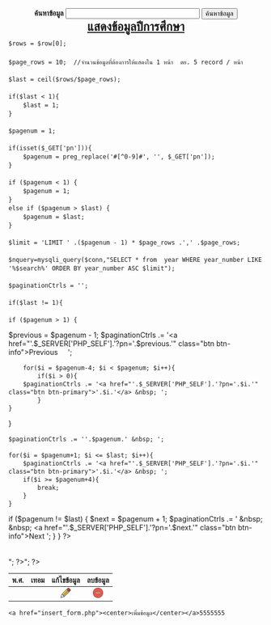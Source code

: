 <BR>
<BR>
<form method="get" id="form" enctype="multipart/form-data" action="" >
<BR><strong><center>ค้นหาข้อมูล</strong>
	<input type="text" name="search" size="30" value="" autocomplete="off">
	<input type="submit" value="ค้นหาข้อมูล"></center>
</form>
<font size ="5" ><center><b><u>แสดงข้อมูลปีการศึกษา</b></u></center></font>
<?php
include_once('conn.php');
$search = isset($_GET['search']) ? $_GET['search']:'';
$sql = "SELECT * FROM year WHERE year_number LIKE '%$search%'ORDER BY year_number ASC"; 
$conn= mysqli_connect("localhost","root","","year") 
or die("Error: " . mysqli_error($conn));
mysqli_query($conn, "SET NAMES 'utf8' ");
//query
$query=mysqli_query($conn,"SELECT COUNT(year_number) FROM year WHERE term LIKE '%$search%'");
	$row = mysqli_fetch_row($query);

	$rows = $row[0];

	$page_rows = 10;  //จำนวนข้อมูลที่ต้องการให้แสดงใน 1 หน้า  ตย. 5 record / หน้า 

	$last = ceil($rows/$page_rows);

	if($last < 1){
		$last = 1;
	}

	$pagenum = 1;

	if(isset($_GET['pn'])){
		$pagenum = preg_replace('#[^0-9]#', '', $_GET['pn']);
	}

	if ($pagenum < 1) {
		$pagenum = 1;
	}
	else if ($pagenum > $last) {
		$pagenum = $last;
	}

	$limit = 'LIMIT ' .($pagenum - 1) * $page_rows .',' .$page_rows;

	$nquery=mysqli_query($conn,"SELECT * from  year WHERE year_number LIKE '%$search%' ORDER BY year_number ASC $limit");

	$paginationCtrls = '';

	if($last != 1){

	if ($pagenum > 1) {
$previous = $pagenum - 1;
		$paginationCtrls .= '<a href="'.$_SERVER['PHP_SELF'].'?pn='.$previous.'" class="btn btn-info">Previous</a> &nbsp; &nbsp; ';

		for($i = $pagenum-4; $i < $pagenum; $i++){
			if($i > 0){
		$paginationCtrls .= '<a href="'.$_SERVER['PHP_SELF'].'?pn='.$i.'" class="btn btn-primary">'.$i.'</a> &nbsp; ';
			}
	}
}

	$paginationCtrls .= ''.$pagenum.' &nbsp; ';

	for($i = $pagenum+1; $i <= $last; $i++){
		$paginationCtrls .= '<a href="'.$_SERVER['PHP_SELF'].'?pn='.$i.'" class="btn btn-primary">'.$i.'</a> &nbsp; ';
		if($i >= $pagenum+4){
			break;
		}
	}

if ($pagenum != $last) {
$next = $pagenum + 1;
$paginationCtrls .= ' &nbsp; &nbsp; <a href="'.$_SERVER['PHP_SELF'].'?pn='.$next.'" class="btn btn-info">Next</a> ';
}
	}
?>
<!DOCTYPE html>
<html>
	<head>
		<link rel="stylesheet" href="https://maxcdn.bootstrapcdn.com/bootstrap/3.3.6/css/bootstrap.min.css"" rel="nofollow">
		<script src="https://maxcdn.bootstrapcdn.com/bootstrap/3.3.7/js/bootstrap.min.js"></script>
	</head>
	<body>
		<div" rel="nofollow">
			<div style="height: 20px;"></div>
			<div class="row">
				<div class="col-lg-2">
				</div>
				<div class="col-lg-8">
					<table width="80%" class="table table-striped table-bordered table-hover">
						<thead>
							<tr class="info" >
							<th><center>พ.ศ.</th>
							<th><center>เทอม</th>
							<th><center>แก้ไขข้อมูล</th>
							<th><center>ลบข้อมูล</th>
							</tr>
						</thead>
						<tbody>
							<?php
								while($crow = mysqli_fetch_array($nquery)){
							?>
							<tr>
								<td><center><?php echo $crow['year_number']; ?></td>
								<td><center><?php echo $crow['term']; ?></td>
								<td><center><?php echo "<a href='update_form.php?year_ID=".$crow['year_ID']."'><img src='edit.png' width='20px' height='20px'></a></td></a>"; ?></td>
								<td><center><?php echo "<a href='delete.php?year_ID=".$crow['year_ID']."' onclick='return confirm(\"คุณต้องการที่จะลบข้อมูลนี้หรือไม่ ?\")'><img src='delete.png' width='20px' height='20px'></a></td></a>"; ?></td>
							</tr>
							<?php
									}
							?>
						</tbody>
					</table>
					<div id="pagination_controls"><?php echo $paginationCtrls; ?></div>
				</div>
				<div class="col-lg-2">
				</div>
			</div>
		</div>
	</body>
</html>

<!-- Ref : 

	https://www.sourcecodester.com/tutorials/php/11606/simple-pagination-using-phpmysqli.html

	-->
	<a href="insert_form.php"><center>เพิ่มข้อมูล</center></a>5555555
